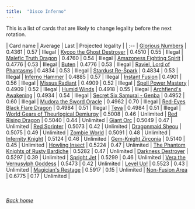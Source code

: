 ```yaml
---
title:  "Disco Inferno"
---
```


This is a list of cards that are likely to change legality before the next rotation.

| Card name | Average | Last | Projected legality |
| :-- |
[Glorious Numbers](https://db.ygoprodeck.com/card/?search=Glorious%20Numbers) | 0.4361 | 0.57 | Illegal |
[Kycoo the Ghost Destroyer](https://db.ygoprodeck.com/card/?search=Kycoo%20the%20Ghost%20Destroyer) | 0.4510 | 0.55 | Illegal |
[Malefic Truth Dragon](https://db.ygoprodeck.com/card/?search=Malefic%20Truth%20Dragon) | 0.4760 | 0.54 | Illegal |
[Amazoness Fighting Spirit](https://db.ygoprodeck.com/card/?search=Amazoness%20Fighting%20Spirit) | 0.4776 | 0.53 | Illegal |
[Buten](https://db.ygoprodeck.com/card/?search=Buten) | 0.4776 | 0.53 | Illegal |
[Raviel, Lord of Phantasms](https://db.ygoprodeck.com/card/?search=Raviel,%20Lord%20of%20Phantasms) | 0.4834 | 0.53 | Illegal |
[Stardust Re-Spark](https://db.ygoprodeck.com/card/?search=Stardust%20Re-Spark) | 0.4834 | 0.53 | Illegal |
[Inferno Hammer](https://db.ygoprodeck.com/card/?search=Inferno%20Hammer) | 0.4885 | 0.57 | Illegal |
[Instant Fusion](https://db.ygoprodeck.com/card/?search=Instant%20Fusion) | 0.4901 | 0.56 | Illegal |
[Missus Radiant](https://db.ygoprodeck.com/card/?search=Missus%20Radiant) | 0.4909 | 0.52 | Illegal |
[Spell Power Mastery](https://db.ygoprodeck.com/card/?search=Spell%20Power%20Mastery) | 0.4909 | 0.52 | Illegal |
[Humid Winds](https://db.ygoprodeck.com/card/?search=Humid%20Winds) | 0.4918 | 0.55 | Illegal |
[Archfiend's Awakening](https://db.ygoprodeck.com/card/?search=Archfiend's%20Awakening) | 0.4934 | 0.54 | Illegal |
[Secret Six Samurai - Genba](https://db.ygoprodeck.com/card/?search=Secret%20Six%20Samurai%20-%20Genba) | 0.4952 | 0.60 | Illegal |
[Mudora the Sword Oracle](https://db.ygoprodeck.com/card/?search=Mudora%20the%20Sword%20Oracle) | 0.4962 | 0.70 | Illegal |
[Red-Eyes Black Flare Dragon](https://db.ygoprodeck.com/card/?search=Red-Eyes%20Black%20Flare%20Dragon) | 0.4984 | 0.51 | Illegal |
[Teva](https://db.ygoprodeck.com/card/?search=Teva) | 0.4984 | 0.51 | Illegal |
[World Gears of Theurlogical Demiurgy](https://db.ygoprodeck.com/card/?search=World%20Gears%20of%20Theurlogical%20Demiurgy) | 0.5008 | 0.46 | Unlimited |
[Red Rising Dragon](https://db.ygoprodeck.com/card/?search=Red%20Rising%20Dragon) | 0.5040 | 0.44 | Unlimited |
[Giant Orc](https://db.ygoprodeck.com/card/?search=Giant%20Orc) | 0.5049 | 0.47 | Unlimited |
[Red Sprinter](https://db.ygoprodeck.com/card/?search=Red%20Sprinter) | 0.5073 | 0.42 | Unlimited |
[Dragonmaid Sheou](https://db.ygoprodeck.com/card/?search=Dragonmaid%20Sheou) | 0.5075 | 0.49 | Unlimited |
[Zombie World](https://db.ygoprodeck.com/card/?search=Zombie%20World) | 0.5091 | 0.48 | Unlimited |
[Infernity Knight](https://db.ygoprodeck.com/card/?search=Infernity%20Knight) | 0.5124 | 0.46 | Unlimited |
[Gem-Knight Zirconia](https://db.ygoprodeck.com/card/?search=Gem-Knight%20Zirconia) | 0.5140 | 0.45 | Unlimited |
[Howling Insect](https://db.ygoprodeck.com/card/?search=Howling%20Insect) | 0.5224 | 0.47 | Unlimited |
[The Phantom Knights of Rusty Bardiche](https://db.ygoprodeck.com/card/?search=The%20Phantom%20Knights%20of%20Rusty%20Bardiche) | 0.5282 | 0.47 | Unlimited |
[Darkness Destroyer](https://db.ygoprodeck.com/card/?search=Darkness%20Destroyer) | 0.5297 | 0.39 | Unlimited |
[Spright Jet](https://db.ygoprodeck.com/card/?search=Spright%20Jet) | 0.5299 | 0.46 | Unlimited |
[Vera the Vernusylph Goddess](https://db.ygoprodeck.com/card/?search=Vera%20the%20Vernusylph%20Goddess) | 0.5473 | 0.42 | Unlimited |
[Level Up!](https://db.ygoprodeck.com/card/?search=Level%20Up!) | 0.5523 | 0.43 | Unlimited |
[Magician's Restage](https://db.ygoprodeck.com/card/?search=Magician's%20Restage) | 0.5917 | 0.15 | Unlimited |
[Non-Fusion Area](https://db.ygoprodeck.com/card/?search=Non-Fusion%20Area) | 0.6775 | 0.17 | Unlimited |

<br>

###### [Back home](index)